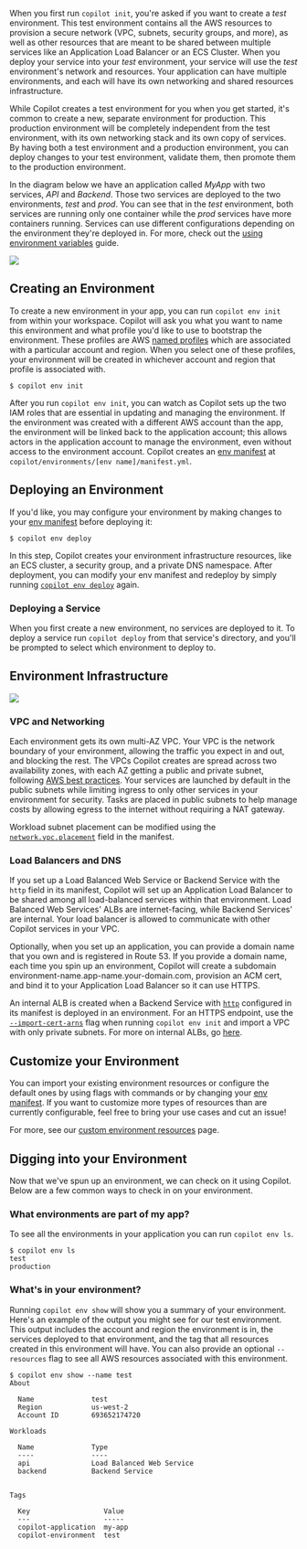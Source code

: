 When you first run `copilot init`, you're asked if you want to create a _test_ environment. This test environment contains all the AWS resources to provision a secure network (VPC, subnets, security groups, and more), as well as other resources that are meant to be shared between multiple services like an Application Load Balancer or an ECS Cluster. When you deploy your service into your _test_ environment, your service will use the _test_ environment's network and resources. Your application can have multiple environments, and each will have its own networking and shared resources infrastructure.

While Copilot creates a test environment for you when you get started, it's common to create a new, separate environment for production. This production environment will be completely independent from the test environment, with its own networking stack and its own copy of services. By having both a test environment and a production environment, you can deploy changes to your test environment, validate them, then promote them to the production environment.

In the diagram below we have an application called _MyApp_ with two services, _API_ and _Backend_. Those two services are deployed to the two environments, _test_ and _prod_. You can see that in the _test_ environment, both services are running only one container while the _prod_ services have more containers running. Services can use different configurations depending on the environment they're deployed in. For more, check out the [using environment variables](../developing/environment-variables.en.md) guide.

![](https://user-images.githubusercontent.com/879348/85873795-7da9c480-b786-11ea-9990-9604a3cc5f01.png)

## Creating an Environment

To create a new environment in your app, you can run `copilot env init` from within your workspace. Copilot will ask you what you want to name this environment and what profile you'd like to use to bootstrap the environment. These profiles are AWS [named profiles](https://docs.aws.amazon.com/cli/latest/userguide/cli-configure-profiles.html) which are associated with a particular account and region. When you select one of these profiles, your environment will be created in whichever account and region that profile is associated with.
```console
$ copilot env init
```

After you run `copilot env init`, you can watch as Copilot sets up the two IAM roles that are essential in updating and managing the environment. If the environment was created with a different AWS account than the app, the environment will be linked back to the application account; this allows actors in the application account to manage the environment, even without access to the environment account. Copilot creates an [env manifest](../manifest/environment.en.md) at `copilot/environments/[env name]/manifest.yml`.

## Deploying an Environment

If you'd like, you may configure your environment by making changes to your [env manifest](../manifest/environment.en.md) before deploying it:
```console
$ copilot env deploy
```
In this step, Copilot creates your environment infrastructure resources, like an ECS cluster, a security group, and a private DNS namespace. After deployment, you can modify your env manifest and redeploy by simply running [`copilot env deploy`](../commands/env-deploy.en.md) again.

### Deploying a Service

When you first create a new environment, no services are deployed to it. To deploy a service run `copilot deploy` from that service's directory, and you'll be prompted to select which environment to deploy to.

## Environment Infrastructure

![](https://user-images.githubusercontent.com/879348/85873802-800c1e80-b786-11ea-8b2c-779b01abbaf4.png)


### VPC and Networking

Each environment gets its own multi-AZ VPC. Your VPC is the network boundary of your environment, allowing the traffic you expect in and out, and blocking the rest. The VPCs Copilot creates are spread across two availability zones, with each AZ getting a public and private subnet, following [AWS best practices](https://docs.aws.amazon.com/vpc/latest/userguide/vpc-security-best-practices.html). Your services are launched by default in the public subnets while limiting ingress to only other services in your environment for security. Tasks are placed in public subnets to help manage costs by allowing egress to the internet without requiring a NAT gateway.

Workload subnet placement can be modified using the [`network.vpc.placement`](../manifest/lb-web-service.en.md#network-vpc-placement) field in the manifest.

###  Load Balancers and DNS

If you set up a Load Balanced Web Service or Backend Service with the `http` field in its manifest, Copilot will set up an Application Load Balancer to be shared among all load-balanced services within that environment. Load Balanced Web Services' ALBs are internet-facing, while Backend Services' are internal. Your load balancer is allowed to communicate with other Copilot services in your VPC.

Optionally, when you set up an application, you can provide a domain name that you own and is registered in Route 53. If you provide a domain name, each time you spin up an environment, Copilot will create a subdomain environment-name.app-name.your-domain.com, provision an ACM cert, and bind it to your Application Load Balancer so it can use HTTPS.

An internal ALB is created when a Backend Service with [`http`](../manifest/backend-service.en.md#http) configured in its manifest is deployed in an environment. For an HTTPS endpoint, use the [`--import-cert-arns`](../commands/env-init.en.md#what-are-the-flags) flag when running `copilot env init` and import a VPC with only private subnets. For more on internal ALBs, go [here](../developing/internal-albs.en.md).

## Customize your Environment
You can import your existing environment resources or configure the default ones by using flags with commands or by changing your [env manifest](../manifest/environment.en.md). If you want to customize more types of resources than are currently configurable, feel free to bring your use cases and cut an issue! 

For more, see our [custom environment resources](../developing/custom-environment-resources.en.md) page.

## Digging into your Environment

Now that we've spun up an environment, we can check on it using Copilot. Below are a few common ways to check in on your environment.

### What environments are part of my app?

To see all the environments in your application you can run `copilot env ls`.

```console
$ copilot env ls
test
production
```

### What's in your environment?

Running `copilot env show` will show you a summary of your environment. Here's an example of the output you might see for our test environment. This output includes the account and region the environment is in, the services deployed to that environment, and the tag that all resources created in this environment will have. You can also provide an optional `--resources` flag to see all AWS resources associated with this environment.

```console
$ copilot env show --name test
About

  Name              test
  Region            us-west-2
  Account ID        693652174720

Workloads

  Name              Type
  ----              ----
  api               Load Balanced Web Service
  backend           Backend Service


Tags

  Key                  Value
  ---                  -----
  copilot-application  my-app
  copilot-environment  test
```
